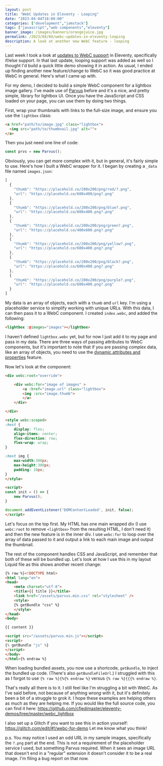 ```yaml
---
layout: post
title: "WebC Updates in Eleventy - Looping"
date: "2023-04-04T18:00:00"
categories: ["development","jamstack"]
tags: ["javascript","web components","eleventy"]
banner_image: /images/banners/orangejuice.jpg
permalink: /2023/04/04/webc-updates-in-eleventy-looping
description: A look at another new WebC feature - looping
---
```


Last week I took a look at [updates to WebC support](https://www.raymondcamden.com/2023/03/28/webc-updates-in-eleventy) in Eleventy, specifically if/else support. In that last update, looping support was added as well so I thought I'd build a quick little demo showing it in action. As usual, I ended up finding another new feature/change to WebC so it was good practice at WebC in general. Here's what I came up with. 

For my demo, I decided to build a simple WebC component for a lightbox image gallery. I've made use of [Parvus](https://github.com/deoostfrees/Parvus) before and it's a nice, and pretty simple, library for lightbox UI. Once you have the JavaScript and CSS loaded on your page, you can use them by doing two things. 

First, wrap your thumbnails with links to the full-size image, and ensure you use the `lightbox` class:

```html
<a href="path/to/image.jpg" class="lightbox">
  <img src="path/to/thumbnail.jpg" alt="">
</a>
```

Then you just need one line of code:

```js
const prvs = new Parvus();
```

Obviously, you can get more complex with it, but in general, it's fairly simple to use. Here's how I built a WebC wrapper for it. I began by creating a `_data` file named `images.json`:

```js
[
  {
    "thumb": "https://placehold.co/200x200/png/red/?.png",
    "url": "https://placehold.co/600x400/png?.png"
  },
  {
    "thumb": "https://placehold.co/200x200/png/blue?.png",
    "url": "https://placehold.co/600x400.png?.png"
  },
  {
    "thumb": "https://placehold.co/200x200/png/green?.png",
    "url": "https://placehold.co/400x600.png?.png"
  },
  {
    "thumb": "https://placehold.co/200x200/png/yellow?.png",
    "url": "https://placehold.co/600x400.png?.png"
  },
  {
    "thumb": "https://placehold.co/200x200/png/black?.png",
    "url": "https://placehold.co/600x400.png?.png"
  },
  {
    "thumb": "https://placehold.co/200x200/png/purple?.png",
    "url": "https://placehold.co/600x400.png?.png"
  }
]
```

My data is an array of objects, each with a `thumb` and `url` key. I'm using a placeholder service to simplify working with unique URLs. With this data, I can then pass it to a WebC component. I created `index.webc`, and added the following:

```html
<lightbox :@images="images"></lightbox>
```

I haven't defined `lightbox.webc` yet, but for now I just add it to my page and pass in my data. There are three ways of passing attributes to WebC components, but it's important to note that if you are passing *complex* data, like an array of objects, you need to use the [dynamic attributes and properties](https://www.11ty.dev/docs/languages/webc/#dynamic-attributes-and-properties) feature. 

Now let's look at the component:

```html
<div webc:root="override">

	<div webc:for="image of images" >
		<a :href="image.url" class="lightbox">
		<img :src="image.thumb">
		</a>
	</div>

</div>

<style webc:scoped>
:host {
	display: flex;
	align-items: center;
	flex-direction: row;
	flex-wrap: wrap;
}

:host img {
	max-width:300px;
	max-height:300px;
	padding: 10px;
}
</style>

<script>
const init = () => {
	new Parvus();
}

document.addEventListener('DOMContentLoaded', init, false);
</script>
```

Let's focus on the top first. My HTML has one main wrapped div (I use `webc:root` to remove `<lightbox>` from the resulting HTML, I don't need it) and then the new feature is in the inner div. I use `webc:for` to loop over the array of data passed to it and output a link to each main image and output the thumbnail. 

The rest of the component handles CSS and JavaScript, and remember that both of these will be bundled up. Let's look at how I use this in my layout Liquid file as this shows another recent change:

```html
{% raw %}<!DOCTYPE html>
<html lang="en">
<head>
	<meta charset="utf-8">
	<title>{{ title }}</title>
	<link href="/assets/parvus.min.css" rel="stylesheet" />
	<style>
	{% getBundle "css" %}
	</style>
</head>
<body>

{{ content }}

<script src="/assets/parvus.min.js"></script>
<script>
{% getBundle "js" %}
</script>
</body>
</html>{% endraw %}
```

When loading bundled assets, you now use a shortcode, `getBundle`, to inject the bundled up code. (There's also `getBundleFileUrl`.) I struggled with this as I forgot to use `{% raw %}{%{% endraw %}` versus `{% raw %}{{{% endraw %}`.

That's really all there is to it. I still feel like I'm struggling a bit with WebC. As I've said before, not because of anything *wrong* with it, but it's definitely been a bit of a struggle to grok it. I hope these examples are helping others as much as they are helping me. If you would like the full source code, you can find it here: <https://github.com/cfjedimaster/eleventy-demos/tree/master/webc_lightbox>

I also set up a Glitch if you want to see this in action yourself: <https://glitch.com/edit/#!/webc-for-demo> Let me know what you think!

p.s. You may notice I used an odd URL in my sample images, specifically the `?.png` part at the end. This is not a requirement of the placeholder service I used, but something Parvus required. When it sees an image URL that doesn't end in a "regular" extension it doesn't consider it to be a real image. I'm filing a bug report on that now. 

